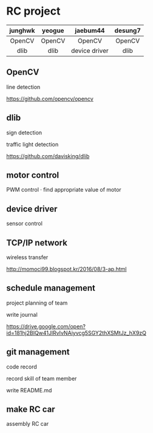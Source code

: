# RC project

| junghwk | yeogue | jaebum44 | desung7 |
| :---: | :---: | :---: | :---: |
| OpenCV | OpenCV | OpenCV | OpenCV |
| dlib | dlib | device driver | dlib |

## OpenCV

line detection

<https://github.com/opencv/opencv>

## dlib

sign detection

traffic light detection

<https://github.com/davisking/dlib>

## motor control

PWM control · find appropriate value of motor

## device driver

sensor control

## TCP/IP network

wireless transfer

<http://momoci99.blogspot.kr/2016/08/3-ap.html>

## schedule management

project planning of team

write journal

<https://drive.google.com/open?id=181hj2BIQw41JlRvIvNAiyvcg5SGY2thXSMtJz_hX9zQ>

## git management

code record

record skill of team member

write README.md

## make RC car

assembly RC car
